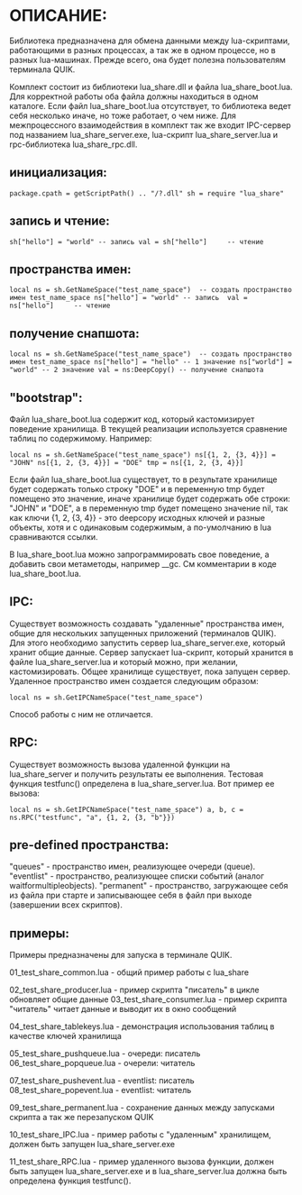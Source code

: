 ОПИСАНИЕ:
=========

Библиотека предназначена для обмена данными между lua-скриптами, работающими в разных процессах, а так же в 
одном процессе, но в разных lua-машинах. Прежде всего, она будет полезна пользователям терминала QUIK.

Комплект состоит из библиотеки lua_share.dll и файла lua_share_boot.lua. Для корректной работы оба файла должны 
находиться в одном каталоге. Если файл lua_share_boot.lua отсутствует, то библиотека ведет себя несколько иначе, 
но тоже работает, о чем ниже. Для межпроцессного взаимодействия в комплект так же входит IPC-сервер под названием
lua_share_server.exe, lua-скрипт lua_share_server.lua и rpc-библиотека lua_share_rpc.dll.

инициализация:
--------------

`
package.cpath = getScriptPath() .. "/?.dll"
sh = require "lua_share"
`

запись и чтение:
----------------

`
sh["hello"] = "world" -- запись
val = sh["hello"]     -- чтение
`

пространства имен:
------------------

`
local ns = sh.GetNameSpace("test_name_space")  -- создать пространство имен test_name_space
ns["hello"] = "world" -- запись 
val = ns["hello"]     -- чтение
`

получение снапшота:
-------------------

`
local ns = sh.GetNameSpace("test_name_space")  -- создать пространство имен test_name_space
ns["hello"] = "hello" -- 1 значение
ns["world"] = "world" -- 2 значение
val = ns:DeepCopy() -- получение снапшота
`

"bootstrap":
------------

Файл lua_share_boot.lua содержит код, который кастомизирует поведение хранилища. В текущей реализации 
используется  сравнение таблиц по содержимому. Например:

`
local ns = sh.GetNameSpace("test_name_space")
ns[{1, 2, {3, 4}}] = "JOHN"
ns[{1, 2, {3, 4}}] = "DOE"
tmp = ns[{1, 2, {3, 4}}]
`

Если файл lua_share_boot.lua существует, то в результате хранилище будет содержать только строку 
"DOE" и в переменную tmp будет помещено это значение, иначе хранилице будет содержать обе строки: 
"JOHN" и "DOE", а в переменную tmp будет помещено значение nil, так как ключи {1, 2, {3, 4}} - это 
deepcopy исходных ключей и разные объекты, хотя и с одинаковым содержимым, а по-умолчанию в lua 
сравниваются ссылки.

В lua_share_boot.lua можно запрограммировать свое поведение, а добавить свои метаметоды, например __gc. 
См комментарии в коде lua_share_boot.lua.


IPC:
----

Существует возможность создавать "удаленные" пространства имен, общие для нескольких запущенных приложений 
(терминалов QUIK). Для этого необходимо запустить сервер lua_share_server.exe, который хранит общие данные. 
Сервер запускает lua-скрипт, который хранится в файле lua_share_server.lua и который можно, при желании, 
кастомизировать. Общее хранилище существует, пока запущен сервер. Удаленное пространство имен создается 
следующим образом:

`
local ns = sh.GetIPCNameSpace("test_name_space")
`

Способ работы с ним не отличается.


RPC:
----

Существует возможность вызова удаленной функции на lua_share_server и получить результаты ее выполнения.
Тестовая функция testfunc() определена в lua_share_server.lua. Вот пример ее вызова:

`
local ns = sh.GetIPCNameSpace("test_name_space")
a, b, c = ns.RPC("testfunc", "a", {1, 2, {3, "b"}})
`

pre-defined пространства:
-------------------------

"queues"    - пространство имен, реализующее очереди (queue).
"eventlist" - пространство, реализующее списки событий (аналог waitformultipleobjects).
"permanent" - пространство, загружающее себя из файла при старте и записывающее себя в файл при
              выходе (завершении всех скриптов).


примеры:
--------

Примеры предназначены для запуска в терминале QUIK.

01_test_share_common.lua      - общий пример работы с lua_share

02_test_share_producer.lua    - пример скрипта "писатель" в цикле обновляет общие данные
03_test_share_consumer.lua    - пример скрипта "читатель" читает данные и выводит их в окно сообщений

04_test_share_tablekeys.lua   - демонстрация использования таблиц в качестве ключей хранилища

05_test_share_pushqueue.lua   - очереди: писатель
06_test_share_popqueue.lua    - очерели: читатель

07_test_share_pushevent.lua   - eventlist: писатель
08_test_share_popevent.lua    - eventlist: читатель

09_test_share_permanent.lua   - сохранение данных между запусками скрипта а так же перезапуском QUIK

10_test_share_IPC.lua         - пример работы с "удаленным" хранилищем, должен быть запущен lua_share_server.exe

11_test_share_RPC.lua         - пример удаленного вызова функции, должен быть запущен lua_share_server.exe и
                                в lua_share_server.lua должна быть определена функция  testfunc().
